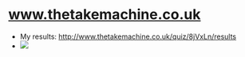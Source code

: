 # www.thetakemachine.co.uk
- My results: http://www.thetakemachine.co.uk/quiz/8jVxLn/results
- ![](https://firebasestorage.googleapis.com/v0/b/firescript-577a2.appspot.com/o/imgs%2Fapp%2Fflancia%2Fh3PgZGbce_.png?alt=media&token=82bc1755-6c19-4956-a9a1-92196770ebe6)
